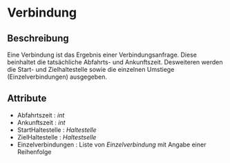 # Verbindung

## Beschreibung

Eine Verbindung ist das Ergebnis einer Verbindungsanfrage. Diese beinhaltet die tatsächliche Abfahrts- und Ankunftszeit. Desweiteren werden die Start- und Zielhaltestelle sowie die einzelnen Umstiege (Einzelverbindungen) ausgegeben.

## Attribute

* Abfahrtszeit : *int*
* Ankunftszeit : *int*
* StartHaltestelle : *Haltestelle*
* ZielHaltestelle : *Haltestselle*
* Einzelverbindungen : Liste von *Einzelverbindung* mit Angabe einer Reihenfolge